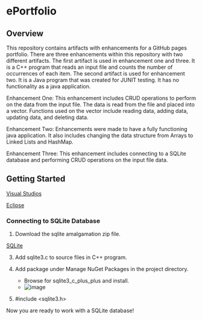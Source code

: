# ePortfolio

## Overview

This repository contains artifacts with enhancements for a GitHub pages portfolio. There are three enhancements within this repository with two different artifacts. The first artifact is used in enhancement one and three. It is a C++ program that reads an input file and counts the number of occurrences of each item. The second artifact is used for enhancement two. It is a Java program that was created for JUNIT testing. It has no functionality as a java application.  

Enhancement One: This enhancement includes CRUD operations to perform on the data from the input file. The data is read from the file and placed into a vector. Functions used on the vector include reading data, adding data, updating data, and deleting data.    

Enhancement Two: Enhancements were made to have a fully functioning java application. It also includes changing the data structure from Arrays to Linked Lists and HashMap.   

Enhancement Three: This enhancement includes connecting to a SQLite database and performing CRUD operations on the input file data.   


## Getting Started   

[Visual Studios](https://visualstudio.microsoft.com/)   

[Eclipse](https://eclipseide.org/)   

### Connecting to SQLite Database

1. Download the sqlite amalgamation zip file.
   
[SQLite](https://sqlite.org/download.html)   

3. Add sqlite3.c to source files in C++ program.
4. Add package under Manage NuGet Packages in the project directory.
    - Browse for sqlite3_c_plus_plus and install.
    - ![image](https://github.com/user-attachments/assets/16ce48e2-df2e-4da2-bcda-59aef62c36c3)

5. #include <sqlite3.h>
   
Now you are ready to work with a SQLite database!






 

